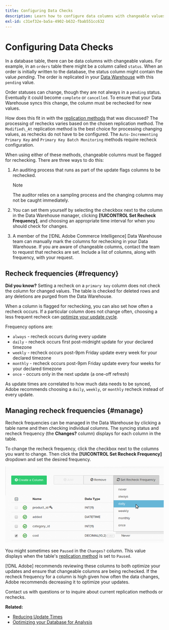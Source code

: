 ```yaml
---
title: Configuring Data Checks
description: Learn how to configure data columns with changeable values.
exl-id: c31ef32e-ba5a-4902-b632-fbab551cc632
---
```

# Configuring Data Checks

In a database table, there can be data columns with changeable values. For example, in an `orders` table there might be a column called `status`. When an order is initially written to the database, the status column might contain the value _pending_. The order is replicated in your [Data Warehouse](../data-warehouse-mgr/tour-dwm.md) with this `pending` value.

Order statuses can change, though they are not always in a `pending` status. Eventually it could become `complete` or `cancelled`. To ensure that your Data Warehouse syncs this change, the column must be rechecked for new values.

How does this fit in with the [replication methods](../data-warehouse-mgr/cfg-replication-methods.md) that was discussed? The processing of rechecks varies based on the chosen replication method. The `Modified\_At` replication method is the best choice for processing changing values, as rechecks do not have to be configured. The `Auto-Incrementing Primary Key` and `Primary Key Batch Monitoring` methods require recheck configuration.

When using either of these methods, changeable columns must be flagged for rechecking. There are three ways to do this:

1. An auditing process that runs as part of the update flags columns to be rechecked. 

   >[!NOTE]
   >
   >The auditor relies on a sampling process and the changing columns may not be caught immediately.

1. You can set them yourself by selecting the checkbox next to the column in the Data Warehouse manager, clicking **[!UICONTROL Set Recheck Frequency]**, and choosing an appropriate time interval for when you should check for changes.

1. A member of the [!DNL Adobe Commerce Intelligence] Data Warehouse team can manually mark the columns for rechecking in your Data Warehouse. If you are aware of changeable columns, contact the team to request that rechecks are set. Include a list of columns, along with frequency, with your request.

## Recheck frequencies {#frequency}

**Did you know?**
Setting a recheck on a `primary key` column does not check the column for changed values. The table is checked for deleted rows and any deletions are purged from the Data Warehouse.

When a column is flagged for rechecking, you can also set how often a recheck occurs. If a particular column does not change often, choosing a less frequent recheck can [optimize your update cycle](../../best-practices/reduce-update-cycle-time.md).

Frequency options are:

* `always` - recheck occurs during every update
* `daily` - recheck occurs first post-midnight update for your declared timezone
* `weekly` - recheck occurs post-9pm Friday update every week for your declared timezone
* `monthly` - recheck occurs post-9pm Friday update every four weeks for your declared timezone
* `once` - occurs only in the next update (a one-off refresh)

As update times are correlated to how much data needs to be synced, Adobe recommends choosing a `daily`, `weekly`, or `monthly` recheck instead of every update.

## Managing recheck frequencies {#manage}

Recheck frequencies can be managed in the Data Warehouse by clicking a table name and then checking individual columns. The syncing status and recheck frequency (the **Changes?** column) displays for each column in the table.

To change the recheck frequency, click the checkbox next to the columns you want to change. Then click the **[!UICONTROL Set Recheck Frequency]** dropdown and set the desired frequency.

![](../../assets/dwm-recheck.png)

You might sometimes see `Paused` in the `Changes?` column. This value displays when the table's [replication method](../../data-analyst/data-warehouse-mgr/cfg-data-rechecks.md) is set to `Paused`.

[!DNL Adobe] recommends reviewing these columns to both optimize your updates and ensure that changeable columns are being rechecked. If the recheck frequency for a column is high given how often the data changes, Adobe recommends decreasing it to optimize your updates.

Contact us with questions or to inquire about current replication methods or rechecks.

**Related:**

* [Reducing Update Times](../../best-practices/reduce-update-cycle-time.md)
* [Optimizing your Database for Analysis](../../best-practices/opt-db-analysis.md)
